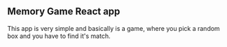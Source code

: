 ## Memory Game React app
This app is very simple and basically is a game, where you pick a random box and you have to find it's match.